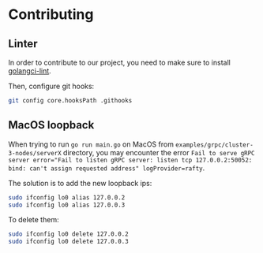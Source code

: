 # Contributing

## Linter

In order to contribute to our project, you need to make sure to install [golangci-lint](https://golangci-lint.run/usage/install/#binaries).

Then, configure git hooks:
```bash
git config core.hooksPath .githooks
```

## MacOS loopback

When trying to run `go run main.go` on MacOS from `examples/grpc/cluster-3-nodes/serverX` directory, you may encounter the error `Fail to serve gRPC server error="Fail to listen gRPC server: listen tcp 127.0.0.2:50052: bind: can't assign requested address" logProvider=rafty`.

The solution is to add the new loopback ips:
```bash
sudo ifconfig lo0 alias 127.0.0.2
sudo ifconfig lo0 alias 127.0.0.3
```
To delete them:
```bash
sudo ifconfig lo0 delete 127.0.0.2
sudo ifconfig lo0 delete 127.0.0.3
```
